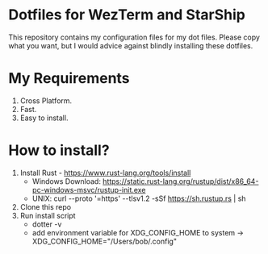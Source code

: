 # Dotfiles for WezTerm and StarShip

This repository contains my configuration files for my dot files.
Please copy what you want, but I would advice against blindly installing these dotfiles.

# My Requirements

1. Cross Platform.
2. Fast.
3. Easy to install.


# How to install?

1. Install Rust - https://www.rust-lang.org/tools/install
    - Windows Download: https://static.rust-lang.org/rustup/dist/x86_64-pc-windows-msvc/rustup-init.exe
    - UNIX: curl --proto '=https' --tlsv1.2 -sSf https://sh.rustup.rs | sh
2. Clone this repo
3. Run install script
    - dotter -v
    - add environment variable for XDG_CONFIG_HOME to system -> XDG_CONFIG_HOME="/Users/bob/.config"